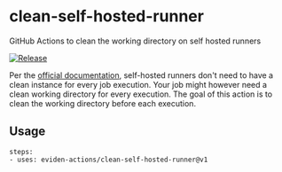 # clean-self-hosted-runner

GitHub Actions to clean the working directory on self hosted runners

[![Release](https://github.com/eviden-actions/clean-self-hosted-runner/actions/workflows/on_push.yml/badge.svg#main)](https://github.com/eviden-actions/clean-self-hosted-runner/actions/workflows/on_push.yml)

Per the [official documentation](https://docs.github.com/en/actions/hosting-your-own-runners/about-self-hosted-runners), self-hosted runners don't need to have a clean instance for every job execution.
Your job might however need a clean working directory for every execution.
The goal of this action is to clean the working directory before each execution.

## Usage

```
steps:
- uses: eviden-actions/clean-self-hosted-runner@v1
```
